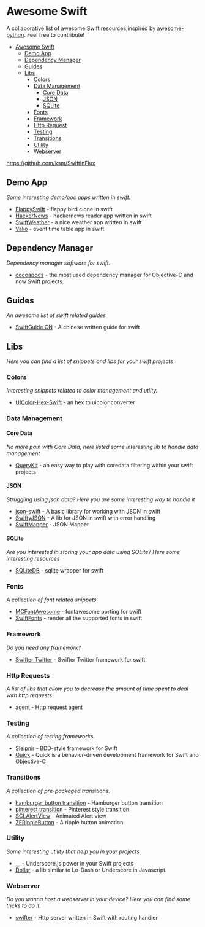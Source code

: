 Awesome Swift
=============

A collaborative list of awesome Swift resources,inspired by [awesome-python](https://github.com/vinta/awesome-python).
Feel free to contribute!

- [Awesome Swift](#awesome-swift)
    - [Demo App](#demo-app)
    - [Dependency Manager](#dependency-manager)
    - [Guides](#guides)
    - [Libs](#libs)   
        - [Colors](#colors)
        - [Data Management](#data-management)
            - [Core Data](#core-data)
            - [JSON](#json)
            - [SQLite](#sqlite)
        - [Fonts](#fonts)
        - [Framework](#framework)
        - [Http Request](#http-request)
        - [Testing](#testing)
        - [Transitions](#transitions)
        - [Utility](#utility)
        - [Webserver](#webserver)


https://github.com/ksm/SwiftInFlux

## Demo App
*Some interesting demo/poc apps written in swift.*

* [FlappySwift](https://github.com/fullstackio/FlappySwift) - flappy bird clone in swift
* [HackerNews](https://github.com/amitburst/HackerNews) - hackernews reader app written in swift
* [SwiftWeather](https://github.com/JakeLin/SwiftWeather) - a nice weather app written in swift
* [Valio](https://github.com/soffes/valio) - event time table app in swift


## Dependency Manager

*Dependency manager software for swift.*

* [cocoapods](https://github.com/CocoaPods/CocoaPods) - the most used dependency manager for Objective-C and now Swift projects.


## Guides
*An awesome list of swift related guides*

* [SwiftGuide CN](https://github.com/ipader/SwiftGuide) - A chinese written guide for swift



## Libs
*Here you can find a list of snippets and libs for your swift projects*

### Colors

*Interesting snippets related to color management and utilty.*

* [UIColor-Hex-Swift](https://github.com/yeahdongcn/UIColor-Hex-Swift) - an hex to uicolor converter


### Data Management
#### Core Data
*No more pain with Core Data, here listed some interesting lib to handle data management*

* [QueryKit](https://github.com/kylef/QueryKit) - an easy way to play with coredata filtering within your swift projects

#### JSON
*Struggling using json data? Here you are some interesting way to handle it*

* [json-swift](https://github.com/owensd/json-swift) - A basic library for working with JSON in swift
* [SwiftyJSON](https://github.com/lingoer/SwiftyJSON) - A lib for JSON in swift with error handling
* [SwiftMapper](https://github.com/kam800/SwiftMapper) - JSON Mapper

#### SQLite
*Are you interested in storing your app data using SQLite? Here some interesting resources*

* [SQLiteDB](https://github.com/FahimF/SQLiteDB) - sqlite wrapper for swift


### Fonts

*A collection of font related snippets.*

* [MCFontAwesome](https://github.com/matteocrippa/MCFontAwesome) - fontawesome porting for swift
* [SwiftFonts](https://github.com/roadfire/SwiftFonts) - render all the supported fonts in swift

### Framework
*Do you need any framework?*

* [Swifter Twitter](https://github.com/mattdonnelly/Swifter) - Swifter Twitter framework for swift


### Http Requests
*A list of libs that allow you to decrease the amount of time spent to deal with http requests*

* [agent](https://github.com/hallas/agent) - Http request agent


### Testing
*A collection of testing frameworks.*

* [Sleipnir](https://github.com/railsware/Sleipnir) - BDD-style framework for Swift
* [Quick](https://github.com/Quick/Quick) - Quick is a behavior-driven development framework for Swift and Objective-C


### Transitions

*A collection of pre-packaged transitions.*

* [hamburger button transition](https://github.com/robb/hamburger-button) - Hamburger button transition
* [pinterest transition](https://github.com/demon1105/PinterestSwift) - Pinterest style transition
* [SCLAlertView](https://github.com/vikmeup/SCLAlertView-Swift) - Animated Alert view
* [ZFRippleButton](https://github.com/zoonooz/ZFRippleButton) - A ripple button animation


### Utility

*Some interesting utility that help you in your projects*

* [__](https://github.com/lotz84/__.swift) - Underscore.js power in your Swift projects
* [Dollar](https://github.com/ankurp/Dollar.swift) - a lib similar to Lo-Dash or Underscore in Javascript.


### Webserver
*Do you wanna host a webserver in your device? Here you can find some tricks to do it.*

* [swifter](https://github.com/glock45/swifter) - Http server written in Swift with routing handler

